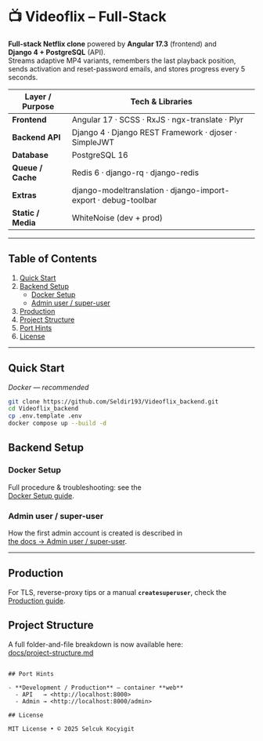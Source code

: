 # 📺 Videoflix – Full-Stack

**Full-stack Netflix clone** powered by **Angular 17.3** (frontend) and  
**Django 4 + PostgreSQL** (API).  
Streams adaptive MP4 variants, remembers the last playback position, sends
activation and reset-password emails, and stores progress every 5 seconds.

| Layer / Purpose    | Tech & Libraries                                               |
| ------------------ | -------------------------------------------------------------- |
| **Frontend**       | Angular 17 · SCSS · RxJS · ngx-translate · Plyr                |
| **Backend API**    | Django 4 · Django REST Framework · djoser · SimpleJWT          |
| **Database**       | PostgreSQL 16                                                  |
| **Queue / Cache**  | Redis 6 · django-rq · django-redis                             |
| **Extras**         | django-modeltranslation · django-import-export · debug-toolbar |
| **Static / Media** | WhiteNoise (dev + prod)                                        |

---

## Table of Contents

1. [Quick Start](#quick-start)
2. [Backend Setup](#backend-setup)
   - [Docker Setup](#docker-setup)
   - [Admin user / super-user](dokumentation.md#admin-user--super-user)
3. [Production](#production)
4. [Project Structure](#project-structure)
5. [Port Hints](#port-hints)
6. [License](#license)

---

## Quick Start
*Docker — recommended*

```bash
git clone https://github.com/Seldir193/Videoflix_backend.git
cd Videoflix_backend
cp .env.template .env
docker compose up --build -d
```

## Backend Setup

### Docker Setup

Full procedure & troubleshooting: see the  
[Docker Setup guide](dokumentation.md#docker-setup).

### Admin user / super-user

How the first admin account is created is described in  
[the docs → Admin user / super-user](dokumentation.md#admin-user--super-user).

---

## Production

For TLS, reverse-proxy tips or a manual **`createsuperuser`**, check the  
[Production guide](dokumentation.md#production-stack).


## Project Structure

A full folder-and-file breakdown is now available here:  
[docs/project-structure.md](docs/project-structure.md)

```

## Port Hints

- **Development / Production** – container **web**  
  - API   → <http://localhost:8000>  
  - Admin → <http://localhost:8000/admin>

## License

MIT License • © 2025 Selcuk Kocyigit
